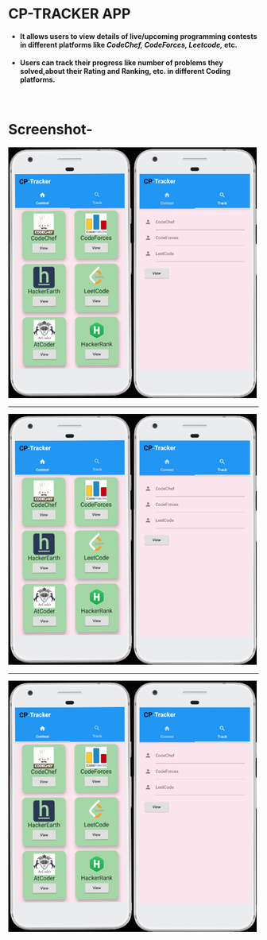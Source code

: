# CP-TRACKER APP

<ul>
    <li>
        <h4>It allows users to view details of live/upcoming programming contests in different platforms like
        <i>CodeChef, CodeForces, Leetcode,</i> etc.</h4>
    </li>
    <li>
        <h4>Users can track their progress like number of problems they solved,about their Rating and Ranking, etc. in
        different Coding platforms.</h4>
    </li>
</ul>
<br>

# Screenshot- 
<img src="/screenshots/1.jpg" width="500">
<br><hr>
<img src="/screenshots/1.jpg" width="500">
<br><hr>
<img src="/screenshots/1.jpg" width="500">

